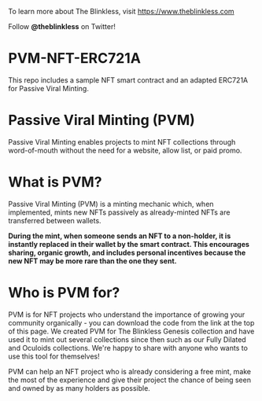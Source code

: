 To learn more about The Blinkless, visit https://www.theblinkless.com

Follow **@theblinkless** on Twitter!

# PVM-NFT-ERC721A
This repo includes a sample NFT smart contract and an adapted ERC721A for Passive Viral Minting.

# Passive Viral Minting (PVM)
Passive Viral Minting enables projects to mint NFT collections through word-of-mouth without the need for a website, allow list, or paid promo.

# What is PVM?
Passive Viral Minting (PVM) is a minting mechanic which, when implemented, mints new NFTs passively as already-minted NFTs are transferred between wallets.

**During the mint, when someone sends an NFT to a non-holder, it is instantly replaced in their wallet by the smart contract. This encourages sharing, organic growth, and includes personal incentives because the new NFT may be more rare than the one they sent.**

# Who is PVM for?
PVM is for NFT projects who understand the importance of growing your community organically - you can download the code from the link at the top of this page. We created PVM for The Blinkless Genesis collection and have used it to mint out several collections since then such as our Fully Dilated and Oculoids collections. We're happy to share with anyone who wants to use this tool for themselves!

PVM can help an NFT project who is already considering a free mint, make the most of the experience and give their project the chance of being seen and owned by as many holders as possible.
